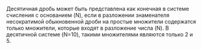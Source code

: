 Десятичная дробь может быть представлена как конечная в системе счисления с основанием (N), если в разложении знаменателя несократимой обыкновенной дроби на простые множители содержатся только множители, которые входят в разложение числа (N). В десятичной системе (N=10), такими множителями являются только 2 и 5. 